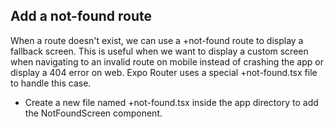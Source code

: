 ## Add a not-found route
When a route doesn't exist, we can use a +not-found route to display a fallback screen. This is useful when we want to display a custom screen when navigating to an invalid route on mobile instead of crashing the app or display a 404 error on web. Expo Router uses a special +not-found.tsx file to handle this case.

- Create a new file named +not-found.tsx inside the app directory to add the NotFoundScreen component.

